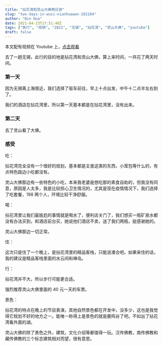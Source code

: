 ```yaml
---
title: "拈花湾和灵山大佛两日游"
slug: "two-days-in-wuxi-nianhuawan-202104"
author: "Bin Hua"
date: 2021-04-23T17:51:40Z
tags: ["旅行", "视频", "2021", "无锡", "拈花湾", "灵山大佛", "youtube"]
draft: false
---
```


本文配有视频在 Youtube 上，[点击观看](https://www.youtube.com/watch?v=dKROSagLH3U)

去了一趟无锡，此行的目的地是拈花湾和灵山大佛，算上来时间，一共花了两天时间。

### 第一天

因为无锡离上海很近，我们选择了驱车前往，早上十点出发，中午十二点半左右到了。

我们的酒店在拈花湾里，所以第一天基本都是在拈花湾里，没有出来。

### 第二天

去了灵山看了大佛。

### 感受

吃：

拈花湾完全没有一个很好的规划，基本都是主食这类的东西，小笼包等什么的，有点特色路边小吃都没有。

灵山大佛那边有一些特色的小吃，本来我老婆是想吃那的素食自助的，但我没有同意，原因是人太多，我是比较担心卫生情况的，尤其是现在疫情情况下，我们选择了吃套餐，198 两个人，环境比较干净舒服。

喝：

拈花湾里让我们最尴尬的事情就是喝水了，便利店关门了，我们想买一瓶矿泉水都没有办法买到，和酒店前台买，她说他们酒店不卖，送了我们两瓶，挺感谢她的。

灵山大佛那边一切正常。

住：

这次只是住了一个晚上，是拈花湾里的精品客栈，只能说凑合吧。如果来住的话，我的建议是精品客栈里面的水云间和禅岛。

行：

拈花湾并不大，所以步行可能更合适。

强烈推荐灵山大佛里面的 40 元一天的车票。

景色：

拈花湾的特点在晚上的节目表演，其他自然景色都在开发中，没多少，这也是我觉得它规划不好的地方之一。能唯一称得上是景色的就是鹿鸣谷了吧。不如出了拈花湾看外面的湖。

灵山大佛的除了景色之外，建筑，文化介绍等都值得一玩。汉传佛教，南传佛教和藏传佛教的三个标志建筑相对而望，很有意思。
